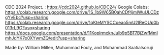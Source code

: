 CDC 2024 Project. : https://cdc2024.github.io/CDC24/
Google Colabs:
https://colab.research.google.com/drive/1S_1b9W65B0ahCDf4jmlWuULCDzgYvEbc?usp=sharing
https://colab.research.google.com/drive/1qKteMYSCCoeao5mU2lReOUp0b013rL9O?usp=sharing
https://docs.google.com/presentation/d/11KoplrmcknJulb9p5BT7BjZwfMmImhJdYK7o0XYwmZQ/edit?usp=sharing

Made by: William Millen, Muhammad Fouly, and Mohammad Saatialsoruji

